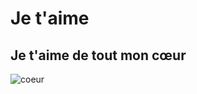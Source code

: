 # Je t'aime

## Je t'aime de tout mon cœur 
![coeur](https://upload.wikimedia.org/wikipedia/commons/thumb/f/f2/Liked.svg/1200px-Liked.svg.png)

